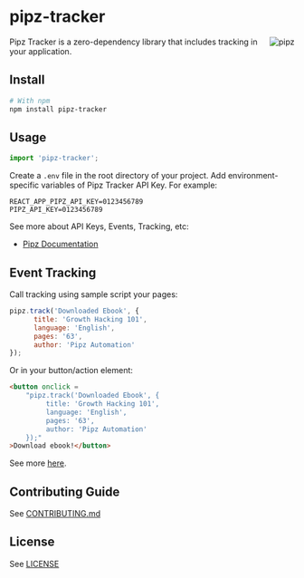 # pipz-tracker

<img src="https://pipz.com/static/images/_new/sections/automate-customer-acquisition-conversion.png" alt="pipz" align="right" />

Pipz Tracker is a zero-dependency library that includes tracking in your application.

## Install

```bash
# With npm
npm install pipz-tracker
```

## Usage

```javascript
import 'pipz-tracker';
```

Create a `.env` file in the root directory of your project. Add
environment-specific variables of Pipz Tracker API Key. For example:

```dosini
REACT_APP_PIPZ_API_KEY=0123456789
PIPZ_API_KEY=0123456789
```

See more about API Keys, Events, Tracking, etc:
- [Pipz Documentation](https://docs.pipz.com/)

## Event Tracking

Call tracking using sample script your pages:

```javascript
pipz.track('Downloaded Ebook', {
      title: 'Growth Hacking 101',
      language: 'English',
      pages: '63',
      author: 'Pipz Automation'
});
```

Or in your button/action element:

```html
<button onclick =
    "pipz.track('Downloaded Ebook', {
         title: 'Growth Hacking 101',
         language: 'English',
         pages: '63',
         author: 'Pipz Automation'
    });"
>Download ebook!</button>
```

See more [here](https://docs.pipz.com/central-de-ajuda/event-tracking/enviar-eventos-personalizados).

## Contributing Guide

See [CONTRIBUTING.md](CONTRIBUTING.md)

## License

See [LICENSE](LICENSE)